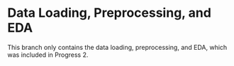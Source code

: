 # Data Loading, Preprocessing, and EDA
This branch only contains the data loading, preprocessing, and EDA, which was included in Progress 2.
